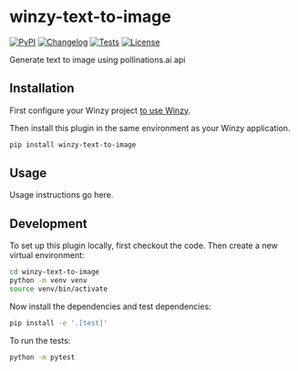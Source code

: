 # winzy-text-to-image

[![PyPI](https://img.shields.io/pypi/v/winzy-text-to-image.svg)](https://pypi.org/project/winzy-text-to-image/)
[![Changelog](https://img.shields.io/github/v/release/sukhbinder/winzy-text-to-image?include_prereleases&label=changelog)](https://github.com/sukhbinder/winzy-text-to-image/releases)
[![Tests](https://github.com/sukhbinder/winzy-text-to-image/workflows/Test/badge.svg)](https://github.com/sukhbinder/winzy-text-to-image/actions?query=workflow%3ATest)
[![License](https://img.shields.io/badge/license-Apache%202.0-blue.svg)](https://github.com/sukhbinder/winzy-text-to-image/blob/main/LICENSE)

Generate text to image using pollinations.ai api

## Installation

First configure your Winzy project [to use Winzy](https://github.com/sukhbinder/winzy).

Then install this plugin in the same environment as your Winzy application.
```bash
pip install winzy-text-to-image
```
## Usage

Usage instructions go here.

## Development

To set up this plugin locally, first checkout the code. Then create a new virtual environment:
```bash
cd winzy-text-to-image
python -m venv venv
source venv/bin/activate
```
Now install the dependencies and test dependencies:
```bash
pip install -e '.[test]'
```
To run the tests:
```bash
python -m pytest
```
